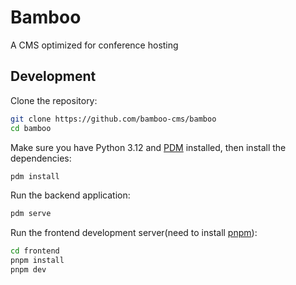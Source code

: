 # Bamboo

A CMS optimized for conference hosting

## Development

Clone the repository:

```bash
git clone https://github.com/bamboo-cms/bamboo
cd bamboo
```

Make sure you have Python 3.12 and [PDM](https://pdm-project.org/) installed, then install the dependencies:

```bash
pdm install
```

Run the backend application:

```bash
pdm serve
```

Run the frontend development server(need to install [pnpm](https://pnpm.io/)):

```bash
cd frontend
pnpm install
pnpm dev
```
